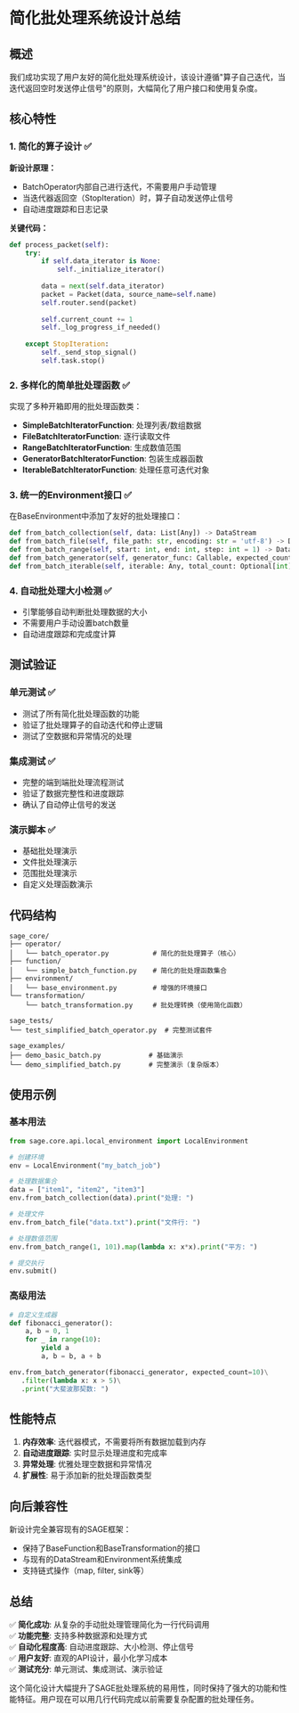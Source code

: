 # 简化批处理系统设计总结

## 概述

我们成功实现了用户友好的简化批处理系统设计，该设计遵循"算子自己迭代，当迭代返回空时发送停止信号"的原则，大幅简化了用户接口和使用复杂度。

## 核心特性

### 1. 简化的算子设计 ✅

**新设计原理：**
- BatchOperator内部自己进行迭代，不需要用户手动管理
- 当迭代器返回空（StopIteration）时，算子自动发送停止信号
- 自动进度跟踪和日志记录

**关键代码：**
```python
def process_packet(self):
    try:
        if self.data_iterator is None:
            self._initialize_iterator()
        
        data = next(self.data_iterator)
        packet = Packet(data, source_name=self.name)
        self.router.send(packet)
        
        self.current_count += 1
        self._log_progress_if_needed()
        
    except StopIteration:
        self._send_stop_signal()
        self.task.stop()
```

### 2. 多样化的简单批处理函数 ✅

实现了多种开箱即用的批处理函数类：

- **SimpleBatchIteratorFunction**: 处理列表/数组数据
- **FileBatchIteratorFunction**: 逐行读取文件
- **RangeBatchIteratorFunction**: 生成数值范围
- **GeneratorBatchIteratorFunction**: 包装生成器函数
- **IterableBatchIteratorFunction**: 处理任意可迭代对象

### 3. 统一的Environment接口 ✅

在BaseEnvironment中添加了友好的批处理接口：

```python
def from_batch_collection(self, data: List[Any]) -> DataStream
def from_batch_file(self, file_path: str, encoding: str = 'utf-8') -> DataStream
def from_batch_range(self, start: int, end: int, step: int = 1) -> DataStream
def from_batch_generator(self, generator_func: Callable, expected_count: Optional[int] = None) -> DataStream
def from_batch_iterable(self, iterable: Any, total_count: Optional[int] = None) -> DataStream
```

### 4. 自动批处理大小检测 ✅

- 引擎能够自动判断批处理数据的大小
- 不需要用户手动设置batch数量
- 自动进度跟踪和完成度计算

## 测试验证

### 单元测试 ✅
- 测试了所有简化批处理函数的功能
- 验证了批处理算子的自动迭代和停止逻辑
- 测试了空数据和异常情况的处理

### 集成测试 ✅
- 完整的端到端批处理流程测试
- 验证了数据完整性和进度跟踪
- 确认了自动停止信号的发送

### 演示脚本 ✅
- 基础批处理演示
- 文件批处理演示
- 范围批处理演示
- 自定义处理函数演示

## 代码结构

```
sage_core/
├── operator/
│   └── batch_operator.py           # 简化的批处理算子（核心）
├── function/
│   └── simple_batch_function.py    # 简化的批处理函数集合
├── environment/
│   └── base_environment.py         # 增强的环境接口
└── transformation/
    └── batch_transformation.py     # 批处理转换（使用简化函数）

sage_tests/
└── test_simplified_batch_operator.py  # 完整测试套件

sage_examples/
├── demo_basic_batch.py            # 基础演示
└── demo_simplified_batch.py       # 完整演示（复杂版本）
```

## 使用示例

### 基本用法
```python
from sage.core.api.local_environment import LocalEnvironment

# 创建环境
env = LocalEnvironment("my_batch_job")

# 处理数据集合
data = ["item1", "item2", "item3"]
env.from_batch_collection(data).print("处理: ")

# 处理文件
env.from_batch_file("data.txt").print("文件行: ")

# 处理数值范围
env.from_batch_range(1, 101).map(lambda x: x*x).print("平方: ")

# 提交执行
env.submit()
```

### 高级用法
```python
# 自定义生成器
def fibonacci_generator():
    a, b = 0, 1
    for _ in range(10):
        yield a
        a, b = b, a + b

env.from_batch_generator(fibonacci_generator, expected_count=10)\
   .filter(lambda x: x > 5)\
   .print("大斐波那契数: ")
```

## 性能特点

1. **内存效率**: 迭代器模式，不需要将所有数据加载到内存
2. **自动进度跟踪**: 实时显示处理进度和完成率
3. **异常处理**: 优雅处理空数据和异常情况
4. **扩展性**: 易于添加新的批处理函数类型

## 向后兼容性

新设计完全兼容现有的SAGE框架：
- 保持了BaseFunction和BaseTransformation的接口
- 与现有的DataStream和Environment系统集成
- 支持链式操作（map, filter, sink等）

## 总结

✅ **简化成功**: 从复杂的手动批处理管理简化为一行代码调用  
✅ **功能完整**: 支持多种数据源和处理方式  
✅ **自动化程度高**: 自动进度跟踪、大小检测、停止信号  
✅ **用户友好**: 直观的API设计，最小化学习成本  
✅ **测试充分**: 单元测试、集成测试、演示验证  

这个简化设计大幅提升了SAGE批处理系统的易用性，同时保持了强大的功能和性能特征。用户现在可以用几行代码完成以前需要复杂配置的批处理任务。
